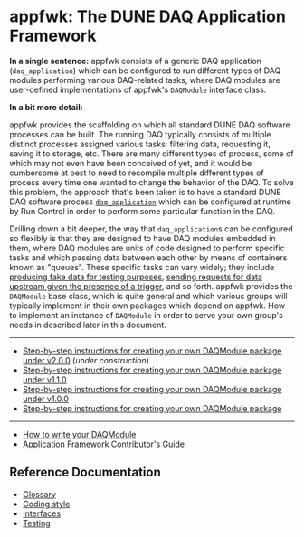 # appfwk: The DUNE DAQ Application Framework

**In a single sentence:** appfwk consists of a generic DAQ application (`daq_application`) which can be configured to run different types of DAQ modules performing various DAQ-related tasks, where DAQ modules are user-defined implementations of appfwk's `DAQModule` interface class. 

**In a bit more detail:**

appfwk provides the scaffolding on which all standard DUNE DAQ software processes can be built. The running DAQ typically consists of multiple distinct processes assigned various tasks: filtering data, requesting it, saving it to storage, etc. There are many different types of process, some of which may not even have been conceived of yet, and it would be cumbersome at best to need to recompile multiple different types of process every time one wanted to change the behavior of the DAQ. To solve this problem, the approach that's been taken is to have a standard DUNE DAQ software process [`daq_application`](Daq-Application.md) which can be configured at runtime by Run Control in order to perform some particular function in the DAQ. 

Drilling down a bit deeper, the way that `daq_application`s can be configured so flexibly is that they are designed to have DAQ modules embedded in them, where DAQ modules are units of code designed to perform specific tasks and which passing data between each other by means of containers known as "queues". These specific tasks can vary widely; they include [producing fake data for testing purposes](https://github.com/DUNE-DAQ/readout/blob/develop/plugins/FakeCardReader.hpp), [sending requests for data upstream given the presence of a trigger](https://github.com/DUNE-DAQ/dfmodules/blob/develop/plugins/RequestGenerator.hpp), and so forth. appfwk provides the `DAQModule` base class, which is quite general and which various groups will typically implement in their own packages which depend on appfwk. How to implement an instance of `DAQModule` in order to serve your own group's needs in described later in this document. 


***
* [Step-by-step instructions for creating your own DAQModule package under v2.0.0](Step-by-step-instructions-for-creating-your-own-DAQModule-package-under-v2.0.0) (_under construction_)
* [Step-by-step instructions for creating your own DAQModule package under v1.1.0](Step-by-step-instructions-for-creating-your-own-DAQModule-package-under-v1.1.0)
* [Step-by-step instructions for creating your own DAQModule package under v1.0.0](Step-by-step-instructions-for-creating-your-own-DAQModule-package-under-v1)
* [Step-by-step instructions for creating your own DAQModule package](Step-by-step-instructions-for-creating-your-own-DAQModule-package)

***

* [How to write your DAQModule](How-to-write-your-DAQModule)
* [Application Framework Contributor's Guide](Contributors-Guide)

## Reference Documentation

* [Glossary](Glossary-of-Terms)
* [Coding style](Coding-style)
* [Interfaces](Interfaces-between-DAQ-objects)
* [Testing](Testing)
